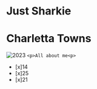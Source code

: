 # Just Sharkie
# Charletta Towns
![2023](https://github.com/Exp-Communicate-Using-Markdown-Cohort-1/series-communicate-using-markdown-JustSharkiee/assets/154033375/c629d558-77f1-428e-82d8-4b97cb7c10ba)
`<p>All about me<p>`

- [x]14
- [x]25
- [x]21
